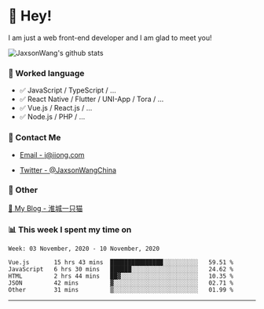 # 👋 Hey!

I am just a web front-end developer and I am glad to meet you!

![JaxsonWang's github stats](https://github-readme-stats.vercel.app/api?username=JaxsonWang&&show_icons=true&&title_color=1abc9c&&icon_color=1abc9c)


### 📝 Worked language

- ✅ JavaScript / TypeScript / ...
- ✅ React Native / Flutter / UNI-App / Tora / ...
- ✅ Vue.js / React.js / ...
- ✅ Node.js / PHP / ...

### 📮 Contact Me

- [Email - i@iiong.com](mailto:i@iiong.com)

- [Twitter - @JaxsonWangChina](https://twitter.com/JaxsonWangChina)

### 🤪 Other

[📌 My Blog - 淮城一只猫](https://iiong.com)

### 📊 This week I spent my time on

<!--START_SECTION:waka-->
```text
Week: 03 November, 2020 - 10 November, 2020

Vue.js       15 hrs 43 mins  ███████████████░░░░░░░░░░   59.51 % 
JavaScript   6 hrs 30 mins   ██████░░░░░░░░░░░░░░░░░░░   24.62 % 
HTML         2 hrs 44 mins   ██▓░░░░░░░░░░░░░░░░░░░░░░   10.35 % 
JSON         42 mins         ▓░░░░░░░░░░░░░░░░░░░░░░░░   02.71 % 
Other        31 mins         ▒░░░░░░░░░░░░░░░░░░░░░░░░   01.99 % 
```
<!--END_SECTION:waka-->

---
